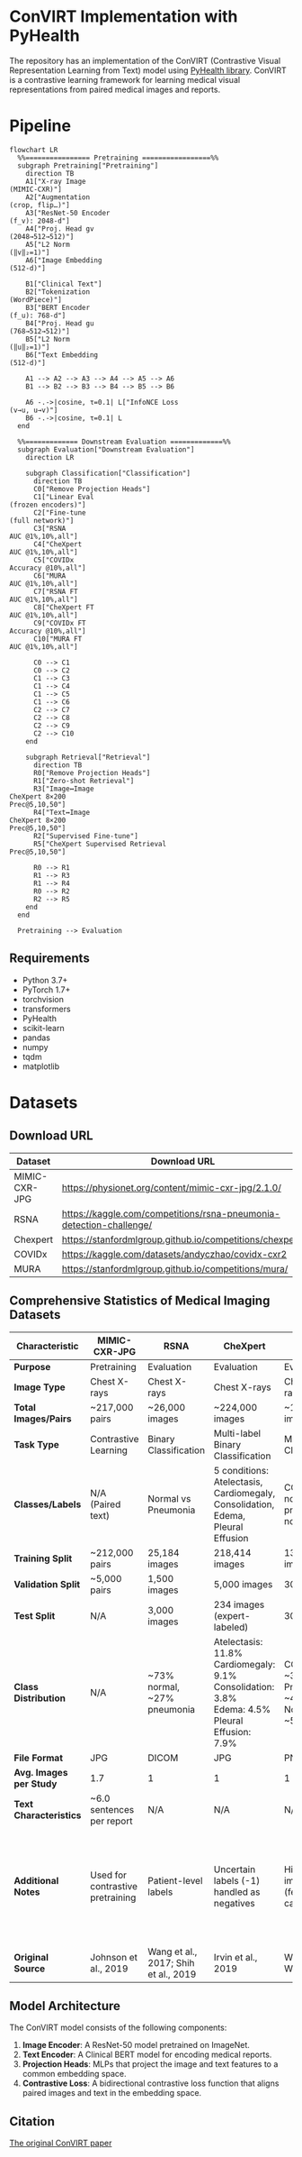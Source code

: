 # ConVIRT Implementation with PyHealth

The repository has an implementation of the ConVIRT (Contrastive Visual Representation Learning from Text) model using [PyHealth library](https://pyhealth.readthedocs.io/en/latest/). ConVIRT is a contrastive learning framework for learning medical visual representations from paired medical images and reports.

# Pipeline
```mermaid
flowchart LR
  %%================ Pretraining =================%%
  subgraph Pretraining["Pretraining"]
    direction TB
    A1["X-ray Image
(MIMIC-CXR)"]
    A2["Augmentation
(crop, flip…)"]
    A3["ResNet-50 Encoder
(f_v): 2048-d"]
    A4["Proj. Head gv
(2048→512→512)"]
    A5["L2 Norm
(‖v‖₂=1)"]
    A6["Image Embedding
(512-d)"]

    B1["Clinical Text"]
    B2["Tokenization
(WordPiece)"]
    B3["BERT Encoder
(f_u): 768-d"]
    B4["Proj. Head gu
(768→512→512)"]
    B5["L2 Norm
(‖u‖₂=1)"]
    B6["Text Embedding
(512-d)"]

    A1 --> A2 --> A3 --> A4 --> A5 --> A6
    B1 --> B2 --> B3 --> B4 --> B5 --> B6

    A6 -.->|cosine, τ=0.1| L["InfoNCE Loss
(v→u, u→v)"]
    B6 -.->|cosine, τ=0.1| L
  end

  %%============= Downstream Evaluation =============%%
  subgraph Evaluation["Downstream Evaluation"]
    direction LR

    subgraph Classification["Classification"]
      direction TB
      C0["Remove Projection Heads"]
      C1["Linear Eval
(frozen encoders)"]
      C2["Fine-tune
(full network)"]
      C3["RSNA
AUC @1%,10%,all"]
      C4["CheXpert
AUC @1%,10%,all"]
      C5["COVIDx
Accuracy @10%,all"]
      C6["MURA
AUC @1%,10%,all"]
      C7["RSNA FT
AUC @1%,10%,all"]
      C8["CheXpert FT
AUC @1%,10%,all"]
      C9["COVIDx FT
Accuracy @10%,all"]
      C10["MURA FT
AUC @1%,10%,all"]

      C0 --> C1
      C0 --> C2
      C1 --> C3
      C1 --> C4
      C1 --> C5
      C1 --> C6
      C2 --> C7
      C2 --> C8
      C2 --> C9
      C2 --> C10
    end

    subgraph Retrieval["Retrieval"]
      direction TB
      R0["Remove Projection Heads"]
      R1["Zero-shot Retrieval"]
      R3["Image↔Image
CheXpert 8×200
Prec@5,10,50"]
      R4["Text↔Image
CheXpert 8×200
Prec@5,10,50"]
      R2["Supervised Fine-tune"]
      R5["CheXpert Supervised Retrieval
Prec@5,10,50"]

      R0 --> R1
      R1 --> R3
      R1 --> R4
      R0 --> R2
      R2 --> R5
    end
  end

  Pretraining --> Evaluation
```

## Requirements

- Python 3.7+
- PyTorch 1.7+
- torchvision
- transformers
- PyHealth
- scikit-learn
- pandas
- numpy
- tqdm
- matplotlib

# Datasets
## Download URL
| Dataset | Download URL |
|--------------|-----------------------------------------------------------------|
| MIMIC-CXR-JPG | https://physionet.org/content/mimic-cxr-jpg/2.1.0/ |
| RSNA | https://kaggle.com/competitions/rsna-pneumonia-detection-challenge/ |
| Chexpert | https://stanfordmlgroup.github.io/competitions/chexpert/ |
| COVIDx | https://kaggle.com/datasets/andyczhao/covidx-cxr2 |
| MURA | https://stanfordmlgroup.github.io/competitions/mura/ |

## Comprehensive Statistics of Medical Imaging Datasets

| Characteristic | MIMIC-CXR-JPG | RSNA | CheXpert | COVIDx | MURA |
|----------------|---------------|------|----------|--------|------|
| **Purpose** | Pretraining | Evaluation | Evaluation | Evaluation | Evaluation |
| **Image Type** | Chest X-rays | Chest X-rays | Chest X-rays | Chest X-rays | Musculoskeletal X-rays |
| **Total Images/Pairs** | ~217,000 pairs | ~26,000 images | ~224,000 images | ~14,000 images | ~40,000 images |
| **Task Type** | Contrastive Learning | Binary Classification | Multi-label Binary Classification | Multi-class Classification | Binary Classification |
| **Classes/Labels** | N/A (Paired text) | Normal vs Pneumonia | 5 conditions: Atelectasis, Cardiomegaly, Consolidation, Edema, Pleural Effusion | COVID-19, non-COVID pneumonia, normal | Normal vs Abnormal |
| **Training Split** | ~212,000 pairs | 25,184 images | 218,414 images | 13,598 images | 33,078 images |
| **Validation Split** | ~5,000 pairs | 1,500 images | 5,000 images | 300 images | 3,730 images |
| **Test Split** | N/A | 3,000 images | 234 images (expert-labeled) | 300 images | 3,197 images |
| **Class Distribution** | N/A | ~73% normal, ~27% pneumonia | Atelectasis: 11.8%<br>Cardiomegaly: 9.1%<br>Consolidation: 3.8%<br>Edema: 4.5%<br>Pleural Effusion: 7.9% | COVID-19: ~3%<br>Pneumonia: ~43%<br>Normal: ~54% | Normal: 36.7%<br>Abnormal: 63.3% |
| **File Format** | JPG | DICOM | JPG | PNG/JPG | PNG |
| **Avg. Images per Study** | 1.7 | 1 | 1 | 1 | 2.7 |
| **Text Characteristics** | ~6.0 sentences per report | N/A | N/A | N/A | N/A |
| **Additional Notes** | Used for contrastive pretraining | Patient-level labels | Uncertain labels (-1) handled as negatives | Highly imbalanced (few COVID cases) | 7 body parts (Wrist: 27.1%, Hand: 20.8%, Elbow: 15.7%, Shoulder: 14.9%, Finger: 7.7%, Forearm: 7.3%, Humerus: 6.5%) |
| **Original Source** | Johnson et al., 2019 | Wang et al., 2017; Shih et al., 2019 | Irvin et al., 2019 | Wang and Wong, 2020 | Rajpurkar et al., 2018 |


## Model Architecture

The ConVIRT model consists of the following components:

1. **Image Encoder**: A ResNet-50 model pretrained on ImageNet.
2. **Text Encoder**: A Clinical BERT model for encoding medical reports.
3. **Projection Heads**: MLPs that project the image and text features to a common embedding space.
4. **Contrastive Loss**: A bidirectional contrastive loss function that aligns paired images and text in the embedding space.

## Citation

[The original ConVIRT paper](https://arxiv.org/abs/2010.00747)
